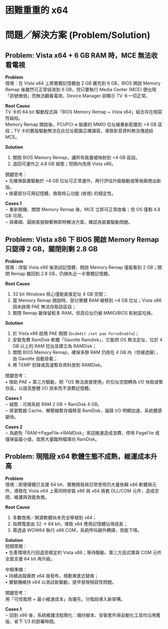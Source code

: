 # 困難重重的 x64

# 問題／解決方案 (Problem/Solution)

## Problem: Vista x64 + 6 GB RAM 時，MCE 無法收看電視

**Problem**  
情境：在 Vista x64 上將實體記憶體由 2 GB 擴充到 6 GB，BIOS 開啟 Memory Remap 後雖然可正常偵測到 6 GB，但只要執行 Media Center (MCE) 便出現「訊號微弱」而無法觀看電視，Device Manager 卻顯示 TV 卡一切正常。  

**Root Cause**  
TV  卡的 64 bit 驅動程式與「BIOS Memory Remap + Vista x64」組合存在相容性缺陷。  
Memory Remap 開啟後，PCI/PCI-e 裝置的 MMIO 位址被重新配置到 >4 GB 區段；TV 卡的舊版驅動無法在此位址範圍正確讀寫，導致影音資料無法傳遞給 MCE。  

**Solution**  
1. 關閉 BIOS Memory Remap，讓所有裝置被映射到 <4 GB 區段。  
2. 退回可運作之 4.8 GB 組態；短期內改用 Vista x86。  

關鍵思考：  
• 先確保裝置驅動於 <4 GB 位址可正常運作，再行評估升級驅動或等候廠商出新版。  
• 捨棄部分可用記憶體，換取核心功能 (收視) 的穩定性。  

**Cases 1**  
‒ 重新開機、關閉 Memory Remap 後，MCE 立即可正常收看；但 OS 僅剩 4.8 GB 可用。  
‒ 與華碩、圓剛客服聯繫無即時解決方案，確認為裝置驅動問題。  



## Problem: Vista x86 下 BIOS 開啟 Memory Remap 只認得 2 GB，關閉則剩 2.8 GB

**Problem**  
情境：改裝 Vista x86 後測試記憶體，開啟 Memory Remap 僅能看到 2 GB；關閉 Remap 雖回到 2.8 GB，仍損失近一半實體記憶體。  

**Root Cause**  
1. 32 bit Windows 核心僅能直接定址 4 GB 空間；  
2. 當 Memory Remap 開啟時，部分實體 RAM 被移到 >4 GB 位址；Vista x86 因未啟用 PAE 無法存取該區段；  
3. 關閉 Remap 雖保留較多 RAM，但高位址仍被 MMIO/BIOS 影射區吃掉。  

**Solution**  
1. 於 Vista x86 啟用 PAE 開關 (`bcdedit /set pae ForceEnable`)；  
2. 安裝免費 RamDisk 軟體「Gavotte Ramdisk」，它能把 OS 無法定址、位於 4 GB 以上的 RAM 挖出並建立為 RAMDisk；  
3. 關閉 BIOS Memory Remap，確保多餘 RAM 仍掛在 4 GB 內（但被遮蔽），由 Gavotte 自動掛載；  
4. 將 TEMP 目錄或高速暫存資料放到 RAMDisk。  

關鍵思考：  
• 借助 PAE + 第三方驅動，把「OS 無法直接使用」的位址空間轉為 I/O 快取或暫存區，以提高整體 I/O 效率而不浪費記憶體。  

**Cases 1**  
‒ 組態：可用系統 RAM 2 GB + RamDisk 4 GB。  
‒ 將瀏覽器 Cache、解壓縮暫存檔移至 RamDisk，磁碟 I/O 明顯加速，系統體感變快。  

**Cases 2**  
‒ 為避免「RAM→PageFile→RAMDisk」來回搬運造成浪費，停用 PageFile 或僅保留最小值，改將大量臨時檔導向 RamDisk。  



## Problem: 現階段 x64 軟體生態不成熟，維運成本升高

**Problem**  
情境：即便硬體已支援 64 bit，實務開發與日常使用仍大量依賴 x86 軟體與元件，導致在 Vista x64 上需同時安裝 x86 與 x64 兩套 DLL/COM 元件，造成空間、維護與效能負擔。  

**Root Cause**  
1. 多數商用／開源軟體尚未完全移植到 x64；  
2. 指標寬度由 32 → 64 bit，導致 x64 應用記憶體佔用成長；  
3. 需透過 WOW64 執行 x86 COM，系統呼叫額外轉譯，效能下降。  

**Solution**  
短期策略：  
• 生產環境先行回退至穩定的 Vista x86；等待驅動、第三方函式庫與 COM 元件全面支援 64 bit 再升級。  

中期準備：  
• 持續追蹤廠商 x64 版發布，規劃漸進式替換；  
• 實驗機維持 x64 以測試新驅動，提早發現相容性問題。  

關鍵思考：  
用「可控風險 + 最小維運成本」為優先，分階段導入新架構。  

**Cases 1**  
‒ 回到 x86 後，系統維護流程簡化：備份腳本、安裝套件與自動化工具均沿用舊版，省下 1/3 的部署時間。  



